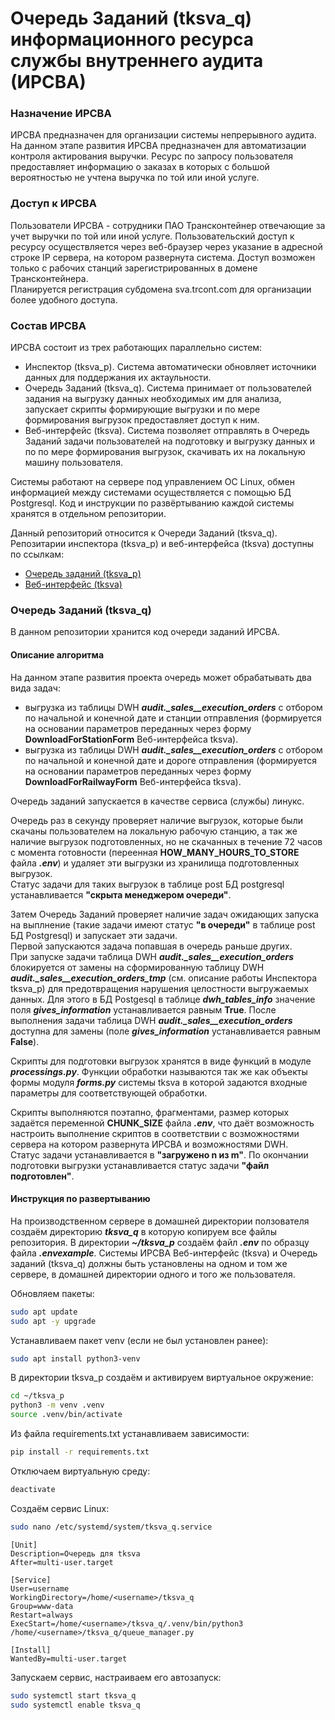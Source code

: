# Очередь Заданий (tksva_q) информационного ресурса службы внутреннего аудита (ИРСВА)

### Назначение ИРСВА
ИРСВА предназначен для организации системы непрерывного аудита.
На данном этапе развития ИРСВА предназначен для автоматизации контроля актирования выручки.
Ресурс по запросу пользователя предоставляет информацию о заказах в которых с большой вероятностью не учтена выручка по той или иной услуге.

### Доступ к ИРСВА
Пользователи ИРСВА - сотрудники ПАО Трансконтейнер отвечающие за учет выручки по той или иной услуге.
Пользовательский доступ к ресурсу осуществляется через веб-браузер через указание в адресной строке IP сервера, на котором развернута система.
Доступ возможен только с рабочих станций зарегистрированных в домене Трансконтейнера.  
Планируется регистрация субдомена sva.trcont.com для организации более удобного доступа.

### Состав ИРСВА
ИРСВА состоит из трех работающих параллельно систем:
- Инспектор (tksva_p). Система автоматически обновляет источники данных для поддержания их актаульности.
- Очередь Заданий (tksva_q). Система принимает от пользователей задания на выгрузку данных необходимых им для анализа, запускает скрипты формирующие выгрузки и по мере формирования выгрузок предоставляет доступ к ним.
- Веб-интерфейс (tksva). Система позволяет отправлять в Очередь Заданий задачи пользователей на подготовку и выгрузку данных и по по мере формирования выгрузок, скачивать их на локальную машину пользователя.

Системы работают на сервере под управлением ОС Linux, обмен информацией между системами осуществляется с помощью БД Postgresql.
Код и инструкции по развёртыванию каждой системы хранятся в отдельном репозитории.

Данный репозиторий относится к Очереди Заданий (tksva_q).
Репозитарии инспектора (tksva_p) и веб-интерфейса (tksva) доступны по ссылкам:
- [Очередь заданий (tksva_p)](/ "Скоро сделаю")
- [Веб-интерфейс (tksva)](/ "Скоро сделаю")

### Очередь Заданий (tksva_q)
В данном репозитории хранится код очереди заданий ИРСВА. 

#### Описание алгоритма
На данном этапе развития проекта очередь может обрабатывать два вида задач:
- выгрузка из таблицы DWH ***audit._sales__execution_orders*** с отбором по начальной и конечной дате и станции отправления (формируется на основании параметров переданных через форму **DownloadForStationForm** Веб-интерфейса tksva).
- выгрузка из таблицы DWH ***audit._sales__execution_orders*** с отбором по начальной и конечной дате и дороге отправления (формируется на основании параметров переданных через форму **DownloadForRailwayForm** Веб-интерфейса tksva).

Очередь заданий запускается в качестве сервиса (службы) линукс.

Очередь раз в секунду проверяет наличие выгрузок, которые были скачаны пользователем на локальную рабочую станцию, а так же наличие выгрузок подготовленных, но не скачанных в течение 72 часов с момента готовности (переенная **HOW_MANY_HOURS_TO_STORE** файла ***.env***) и удаляет эти выгрузки из хранилища подготовленных выгрузок.  
Статус задачи для таких выгрузок в таблице post БД postgresql устанавливается **"скрыта менеджером очереди"**.

Затем Очередь Заданий проверяет наличие задач ожидающих запуска на выплнение (такие задачи имеют статус **"в очереди"** в таблице post БД Postgresql) и запускает эти задачи.  
Первой запускаются задача попавшая в очередь раньше других.  
При запуске задачи таблица DWH ***audit._sales__execution_orders*** блокируется от замены на сформированную таблицу DWH ***audit._sales__execution_orders_tmp*** (см. описание работы Инспектора tksva_p) для предотвращения нарушения целостности выгружаемых данных. Для этого в БД Postgesql в таблице ***dwh_tables_info*** значение поля ***gives_information*** устанавливается равным **True**. После выполнения задачи таблица DWH ***audit._sales__execution_orders*** доступна для замены (поле ***gives_information*** устанавливается равным **False**). 

Скрипты для подготовки выгрузок хранятся в виде функций в модуле ***processings.py***. Функции обработки называются так же как объекты формы модуля ***forms.py*** системы tksva в которой задаются входные параметры для соответствующей обработки.

Скрипты выполняются поэтапно, фрагментами, размер которых задаётся переменной **CHUNK_SIZE** файла ***.env***, что даёт возможность настроить выполнение скриптов в соответствии с возможностями сервера на котором развернута ИРСВА и возможностями DWH.  
Статус задачи устанавливается в **"загружено n из m"**. По окончании подготовки выгрузки устанавливается статус задачи **"файл подготовлен"**.  

#### Инструкция по развертыванию
На производственном сервере в домашней директории ползователя создаём директорию ***tksva_q*** в которую копируем все файлы репозитория.
В директории ***~/tksva_p*** создаём файл ***.env*** по образцу файла ***.envexample***.
Системы ИРСВА Веб-интерфейс (tksva) и Очередь заданий (tksva_q) должны быть установлены на одном и том же сервере, в домашней директории одного и того же пользователя.

Обновляем пакеты:
```bash
sudo apt update
sudo apt -y upgrade
```
Устанавливаем пакет venv (если не был установлен ранее):
```bash
sudo apt install python3-venv
```
В директории tksva_p создаём и активируем виртуальное окружение:
```bash
cd ~/tksva_p
python3 -m venv .venv
source .venv/bin/activate
```
Из файла requirements.txt устанавливаем зависимости:
```bash
pip install -r requirements.txt
```
Отключаем виртуальную среду:
```bash
deactivate
```
Создаём сервис Linux:
```bash
sudo nano /etc/systemd/system/tksva_q.service
```
```
[Unit]
Description=Очередь для tksva
After=multi-user.target

[Service]
User=username
WorkingDirectory=/home/<username>/tksva_q
Group=www-data
Restart=always
ExecStart=/home/<username>/tksva_q/.venv/bin/python3 /home/<username>/tksva_q/queue_manager.py

[Install]
WantedBy=multi-user.target
```
Запускаем сервис, настраиваем его автозапуск:
```bash
sudo systemctl start tksva_q
sudo systemctl enable tksva_q
```